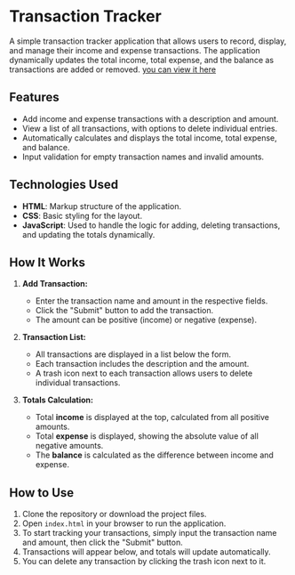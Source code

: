 # Transaction Tracker

A simple transaction tracker application that allows users to record, display, and manage their income and expense transactions. The application dynamically updates the total income, total expense, and the balance as transactions are added or removed. [you can view it here](https://expenseztracker.netlify.app/) 

## Features

- Add income and expense transactions with a description and amount.
- View a list of all transactions, with options to delete individual entries.
- Automatically calculates and displays the total income, total expense, and balance.
- Input validation for empty transaction names and invalid amounts.

## Technologies Used

- **HTML**: Markup structure of the application.
- **CSS**: Basic styling for the layout.
- **JavaScript**: Used to handle the logic for adding, deleting transactions, and updating the totals dynamically.

## How It Works

1. **Add Transaction:**
   - Enter the transaction name and amount in the respective fields.
   - Click the "Submit" button to add the transaction.
   - The amount can be positive (income) or negative (expense).
2. **Transaction List:**

   - All transactions are displayed in a list below the form.
   - Each transaction includes the description and the amount.
   - A trash icon next to each transaction allows users to delete individual transactions.

3. **Totals Calculation:**
   - Total **income** is displayed at the top, calculated from all positive amounts.
   - Total **expense** is displayed, showing the absolute value of all negative amounts.
   - The **balance** is calculated as the difference between income and expense.

## How to Use

1. Clone the repository or download the project files.
2. Open `index.html` in your browser to run the application.
3. To start tracking your transactions, simply input the transaction name and amount, then click the "Submit" button.
4. Transactions will appear below, and totals will update automatically.
5. You can delete any transaction by clicking the trash icon next to it.

